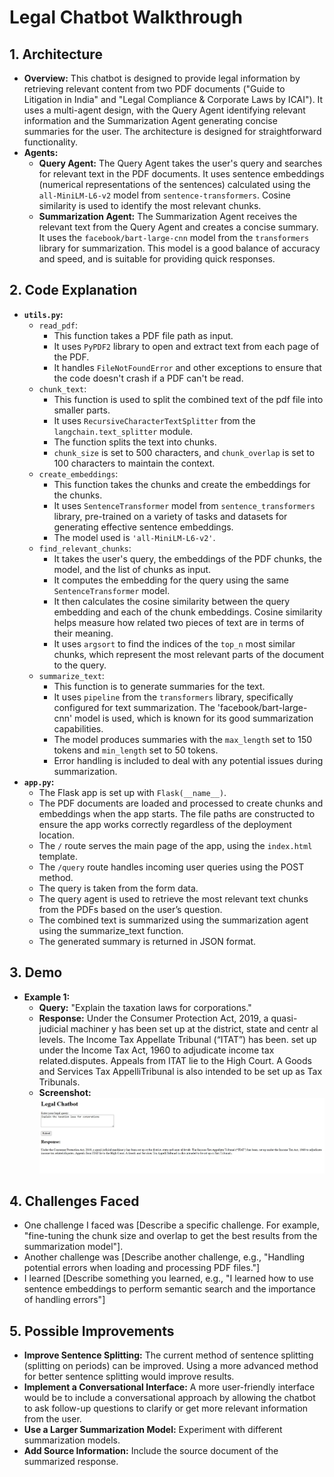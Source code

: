 # Legal Chatbot Walkthrough

## 1. Architecture

*   **Overview:** This chatbot is designed to provide legal information by retrieving relevant content from two PDF documents ("Guide to Litigation in India" and "Legal Compliance & Corporate Laws by ICAI"). It uses a multi-agent design, with the Query Agent identifying relevant information and the Summarization Agent generating concise summaries for the user. The architecture is designed for straightforward functionality.
*   **Agents:**
    *   **Query Agent:** The Query Agent takes the user's query and searches for relevant text in the PDF documents. It uses sentence embeddings (numerical representations of the sentences) calculated using the `all-MiniLM-L6-v2` model from `sentence-transformers`. Cosine similarity is used to identify the most relevant chunks.
    *   **Summarization Agent:** The Summarization Agent receives the relevant text from the Query Agent and creates a concise summary. It uses the `facebook/bart-large-cnn` model from the `transformers` library for summarization. This model is a good balance of accuracy and speed, and is suitable for providing quick responses.
    
## 2. Code Explanation

*   **`utils.py`:**
    *   `read_pdf`:
        *   This function takes a PDF file path as input.
        *   It uses `PyPDF2` library to open and extract text from each page of the PDF.
        *   It handles `FileNotFoundError` and other exceptions to ensure that the code doesn't crash if a PDF can't be read.
    *   `chunk_text`:
        *   This function is used to split the combined text of the pdf file into smaller parts.
        *   It uses `RecursiveCharacterTextSplitter` from the `langchain.text_splitter` module.
        *   The function splits the text into chunks.
        *   `chunk_size` is set to 500 characters, and `chunk_overlap` is set to 100 characters to maintain the context.
    *   `create_embeddings`:
        *   This function takes the chunks and create the embeddings for the chunks.
        *   It uses `SentenceTransformer` model from `sentence_transformers` library, pre-trained on a variety of tasks and datasets for generating effective sentence embeddings.
        *   The model used is `'all-MiniLM-L6-v2'`.
    *   `find_relevant_chunks`:
        *   It takes the user's query, the embeddings of the PDF chunks, the model, and the list of chunks as input.
        *   It computes the embedding for the query using the same `SentenceTransformer` model.
        *   It then calculates the cosine similarity between the query embedding and each of the chunk embeddings. Cosine similarity helps measure how related two pieces of text are in terms of their meaning.
        *   It uses `argsort` to find the indices of the `top_n` most similar chunks, which represent the most relevant parts of the document to the query.
    *   `summarize_text`:
        *   This function is to generate summaries for the text.
        *   It uses `pipeline` from the `transformers` library, specifically configured for text summarization. The 'facebook/bart-large-cnn' model is used, which is known for its good summarization capabilities.
        *   The model produces summaries with the `max_length` set to 150 tokens and `min_length` set to 50 tokens.
        *   Error handling is included to deal with any potential issues during summarization.
*   **`app.py`:**
    *   The Flask app is set up with `Flask(__name__)`.
    *   The PDF documents are loaded and processed to create chunks and embeddings when the app starts. The file paths are constructed to ensure the app works correctly regardless of the deployment location.
    *   The `/` route serves the main page of the app, using the `index.html` template.
    *   The `/query` route handles incoming user queries using the POST method.
    *   The query is taken from the form data.
    *   The query agent is used to retrieve the most relevant text chunks from the PDFs based on the user’s question.
    *   The combined text is summarized using the summarization agent using the summarize_text function.
    *   The generated summary is returned in JSON format.

## 3. Demo


*   **Example 1:**
    *   **Query:** "Explain the taxation laws for corporations."
    *   **Response:** Under the Consumer Protection Act, 2019, a quasi-judicial machiner y has been set up at the district, state and centr al levels. The Income Tax Appellate Tribunal (“ITAT”) has been. set up under the Income Tax Act, 1960 to adjudicate income tax related.disputes. Appeals from ITAT lie to the High Court. A Goods and Services Tax AppelliTribunal is also intended to be set up as Tax Tribunals.
    *   **Screenshot:** ![Screenshot of the Query and Response](query_1.jpg)


## 4. Challenges Faced

*   One challenge I faced was [Describe a specific challenge. For example, "fine-tuning the chunk size and overlap to get the best results from the summarization model"].
*   Another challenge was [Describe another challenge, e.g., "Handling potential errors when loading and processing PDF files."]
*   I learned [Describe something you learned, e.g., "I learned how to use sentence embeddings to perform semantic search and the importance of handling errors"]

## 5. Possible Improvements

*   **Improve Sentence Splitting:** The current method of sentence splitting (splitting on periods) can be improved. Using a more advanced method for better sentence splitting would improve results.
*   **Implement a Conversational Interface:** A more user-friendly interface would be to include a conversational approach by allowing the chatbot to ask follow-up questions to clarify or get more relevant information from the user.
*   **Use a Larger Summarization Model:** Experiment with different summarization models.
*   **Add Source Information:**  Include the source document of the summarized response.